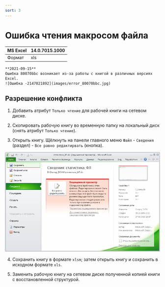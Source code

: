 ```yaml
---
sort: 3
---
```


# Ошибка чтения макросом файла

|MS Excel|14.0.7015.1000
|:--- |:--- 
|Формат|xls

``` danger
**2021-09-15**  
Ошибка 80070bbc возникает из-за работы с книгой в различных версиях Excel.
![Ошибка -2147021892](images/error_80070bbc.jpg)
```

## Разрешение конфликта

1. Добавить атрибут `Только чтение` для рабочей книги на сетевом диске.

2. Скопировать рабочую книгу во временную папку на локальный диск (снять атрибут `Только чтение`).

3. Открыть книгу. Щёлкнуть на панели главного меню `Файл` - `Сведения` (раздел) - `Все равно редактирвать` (кнопка).

  ![Защищенный просмотр](images/protected_view.png)

4. Сохранить книгу в формате `xlsm`; затем открыть книгу и сохранить в исходном формате `xls`.

5. Заменить рабочую книгу на сетевом диске полученной копией книги с восстановленной структурой.

